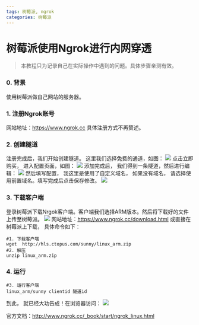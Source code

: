 ```yaml
---
tags: 树莓派, ngrok
categories: 树莓派
---
```

# 树莓派使用Ngrok进行内网穿透
> 本教程只为记录自己在实际操作中遇到的问题。具体步骤亲测有效。

### 0. 背景
使用树莓派做自己网站的服务器。
### 1. 注册Ngrok账号
网站地址：https://www.ngrok.cc
具体注册方式不再赘述。
### 2. 创建隧道
注册完成后，我们开始创建隧道。
这里我们选择免费的通道，如图：
![](https://i.loli.net/2020/03/30/cAjzwBSTQKp1ENy.png)
点击立即购买， 进入配置页面，如图：
![](https://i.loli.net/2020/03/30/mJ38W7ZASTyvzLd.png)
添加完成后， 我们得到一条隧道，然后进行编辑：
![](https://i.loli.net/2020/03/30/f83tjQNwqrvg5MK.png)
然后填写配置， 我这里是使用了自定义域名， 如果没有域名， 请选择使用前置域名。填写完成后点击保存修改。
![](https://i.loli.net/2020/03/30/PkEfBdnX6gzDHVh.png)

### 3. 下载客户端
登录树莓派下载Nrgok客户端。客户端我们选择ARM版本。然后将下载好的文件上传至树莓派。
![](https://i.loli.net/2020/03/30/C3vVFHj5zResxbl.png)
网站地址：https://www.ngrok.cc/download.html
或直接在树莓派上下载， 具体命令如下：

    #1. 下载客户端
    wget  http://hls.ctopus.com/sunny/linux_arm.zip
    #2. 解压
    unzip linux_arm.zip

### 4. 运行

    #3. 运行客户端
    linux_arm/sunny clientid 隧道id
到此， 就已经大功告成！在浏览器访问：
![](https://i.loli.net/2020/03/30/fe7yYDmBSckt6xT.png)

官方文档：http://www.ngrok.cc/_book/start/ngrok_linux.html